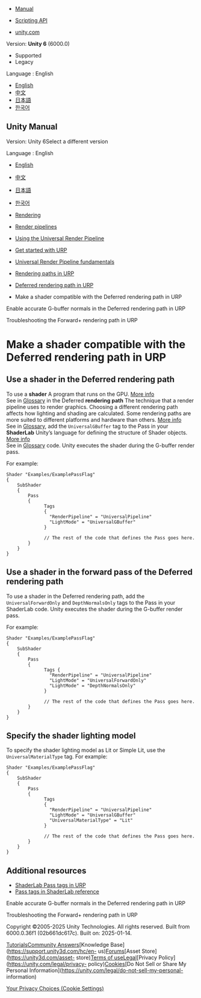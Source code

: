 [](https://docs.unity3d.com)

  * [Manual](../Manual/index.html)
  * [Scripting API](../ScriptReference/index.html)

  * [unity.com](https://unity.com/)

Version: **Unity 6** (6000.0)

  * Supported
  * Legacy

Language : English

  * [English](/Manual/urp/rendering/make-shader-compatible-with-deferred.html)
  * [中文](/cn/current/Manual/urp/rendering/make-shader-compatible-with-deferred.html)
  * [日本語](/ja/current/Manual/urp/rendering/make-shader-compatible-with-deferred.html)
  * [한국어](/kr/current/Manual/urp/rendering/make-shader-compatible-with-deferred.html)

[](https://docs.unity3d.com)

## Unity Manual

Version: Unity 6Select a different version

Language : English

  * [English](/Manual/urp/rendering/make-shader-compatible-with-deferred.html)
  * [中文](/cn/current/Manual/urp/rendering/make-shader-compatible-with-deferred.html)
  * [日本語](/ja/current/Manual/urp/rendering/make-shader-compatible-with-deferred.html)
  * [한국어](/kr/current/Manual/urp/rendering/make-shader-compatible-with-deferred.html)

  * [Rendering](../../rendering-and-post-processing.html)
  * [Render pipelines](../../render-pipelines.html)
  * [Using the Universal Render Pipeline](../../universal-render-pipeline.html)
  * [Get started with URP](../../urp/introduction-landing.html)
  * [Universal Render Pipeline fundamentals](../../urp/urp-concepts.html)
  * [Rendering paths in URP](../../urp/rendering-paths-landing.html)
  * [Deferred rendering path in URP](../../urp/rendering/deferred-rendering-path-landing.html)
  * Make a shader compatible with the Deferred rendering path in URP

[](../../urp/rendering/accurate-g-buffer-normals.html)

Enable accurate G-buffer normals in the Deferred rendering path in URP

[](../../urp/rendering/forward-plus-rendering-path-limitations.html)

Troubleshooting the Forward+ rendering path in URP

# Make a shader compatible with the Deferred rendering path in URP

## Use a shader in the Deferred rendering path

To use a **shader** A program that runs on the GPU. [More
info](../../Shaders.html)  
See in [Glossary](../../Glossary.html#Shader) in the Deferred **rendering
path** The technique that a render pipeline uses to render graphics. Choosing
a different rendering path affects how lighting and shading are calculated.
Some rendering paths are more suited to different platforms and hardware than
others. [More info](../../RenderingPaths.html)  
See in [Glossary](../../Glossary.html#RenderingPath), add the
`UniversalGBuffer` tag to the Pass in your **ShaderLab** Unity’s language for
defining the structure of Shader objects. [More info](../../SL-Shader.html)  
See in [Glossary](../../Glossary.html#ShaderLab) code. Unity executes the
shader during the G-buffer render pass.

For example:

    
    
    Shader "Examples/ExamplePassFlag"
    {
        SubShader
        {
            Pass
            {    
                  Tags
                  { 
                    "RenderPipeline" = "UniversalPipeline"
                    "LightMode" = "UniversalGBuffer"
                  }
                
                  // The rest of the code that defines the Pass goes here.
            }
        }
    }
    

## Use a shader in the forward pass of the Deferred rendering path

To use a shader in the Deferred rendering path, add the `UniversalForwardOnly`
and `DepthNormalsOnly` tags to the Pass in your ShaderLab code. Unity executes
the shader during the G-buffer render pass.

For example:

    
    
    Shader "Examples/ExamplePassFlag"
    {
        SubShader
        {
            Pass
            {    
                  Tags { 
                    "RenderPipeline" = "UniversalPipeline"
                    "LightMode" = "UniversalForwardOnly"
                    "LightMode" = "DepthNormalsOnly"
                  }
                
                  // The rest of the code that defines the Pass goes here.
            }
        }
    }
    

## Specify the shader lighting model

To specify the shader lighting model as Lit or Simple Lit, use the
`UniversalMaterialType` tag. For example:

    
    
    Shader "Examples/ExamplePassFlag"
    {
        SubShader
        {
            Pass
            {    
                  Tags
                  { 
                    "RenderPipeline" = "UniversalPipeline"
                    "LightMode" = "UniversalGBuffer"
                    "UniversalMaterialType" = "Lit" 
                  }
                
                  // The rest of the code that defines the Pass goes here.
            }
        }
    }
    

## Additional resources

  * [ShaderLab Pass tags in URP](../urp-shaders/urp-shaderlab-pass-tags.html)
  * [Pass tags in ShaderLab reference](../../SL-PassTags.html)

[](../../urp/rendering/accurate-g-buffer-normals.html)

Enable accurate G-buffer normals in the Deferred rendering path in URP

[](../../urp/rendering/forward-plus-rendering-path-limitations.html)

Troubleshooting the Forward+ rendering path in URP

Copyright ©2005-2025 Unity Technologies. All rights reserved. Built from
6000.0.36f1 (02b661dc617c). Built on: 2025-01-14.

[Tutorials](https://learn.unity.com/)[Community
Answers](https://answers.unity3d.com)[Knowledge
Base](https://support.unity3d.com/hc/en-
us)[Forums](https://forum.unity3d.com)[Asset Store](https://unity3d.com/asset-
store)[Terms of
use](https://docs.unity3d.com/Manual/TermsOfUse.html)[Legal](https://unity.com/legal)[Privacy
Policy](https://unity.com/legal/privacy-
policy)[Cookies](https://unity.com/legal/cookie-policy)[Do Not Sell or Share
My Personal Information](https://unity.com/legal/do-not-sell-my-personal-
information)

[Your Privacy Choices (Cookie Settings)](javascript:void\(0\);)


